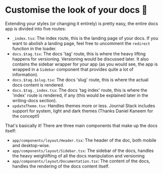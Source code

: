 # Customise the look of your docs 💅

Extending your styles (or changing it entirely) is pretty easy, the entire docs app is divided into five routes:

- `_index.tsx`: The index route, this is the landing page of your docs. If you want to abolish a landing page, feel free to uncomment the `redirect` function in the loader.
- `docs.$tag.tsx`: The docs 'tag' route, this is where the heavy lifting happens for versioning. Versioning would be discussed later. It also contains the sidebar wrapper for your app (as you would see, the app is wrapped in a `Sidebar` component that provides quite a lot of information).
- `docs.$tag.$slug.tsx`: The docs 'slug' route, this is where the actual docs content is rendered.
- `docs.$tag._index.tsx`: The docs 'tag index' route, this is where the 'index' route is rendered, if any (this would be explained later in the writing-docs section).
- `updateTheme.tsx`: Handles themes more or less. Journal Stack includes support for system, light and dark themes (Thanks Daniel Kaneem for the concept!)

That's basically it! There are three main components that make up the docs itself:

- `app/components/layout/Header.tsx`: The header of the doc, both mobile and desktop-wise.
- `app/components/layout/Sidebar.tsx`: The sidebar of the docs, handles the heavy weighlifting of all the docs manipulation and versioning
- `app/components/layout/Documentation.tsx`: The content of the docs, handles the rendering of the docs content itself.
